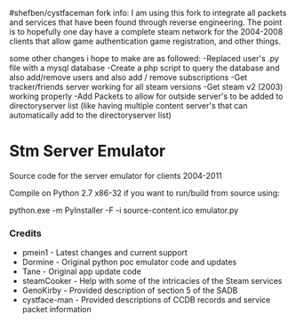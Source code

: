#shefben/cystfaceman fork info:
I am using this fork to integrate all packets and services that have been found through reverse engineering.
The point is to hopefully one day have a complete steam network for the 2004-2008 clients that allow game authentication
game registration, and other things.

some other changes i hope to make are as followed:
  -Replaced user's .py file with a mysql database
  -Create a php script to query the database and also add/remove users and also add / remove subscriptions
  -Get tracker/friends server working for all steam versions
  -Get steam v2 (2003) working properly
  -Add Packets to allow for outside server's to be added to directoryserver list (like having multiple content server's that can automatically add to the directoryserver list)


# Stm Server Emulator
Source code for the server emulator for clients 2004-2011

Compile on Python 2.7 x86-32 if you want to run/build from source using:

python.exe -m PyInstaller -F -i source-content.ico emulator.py


### Credits
+ pmein1 - Latest changes and current support
+ Dormine - Original python poc emulator code and updates
+ Tane - Original app update code
+ steamCooker - Help with some of the intricacies of the Steam services
+ GenoKirby - Provided description of section 5 of the SADB
+ cystface-man - Provided descriptions of CCDB records and service packet information
